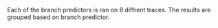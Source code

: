 Each of the branch predictors is ran on 8 diffrent traces.
The results are grouped based on branch predictor.
